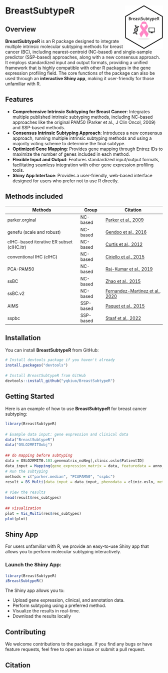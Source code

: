# BreastSubtypeR <a href='https://github.com/yqkiuo/BreastSubtypeR.git'><img src='inst/ShinyBreastSubtypeR/logo.svg' align="right" height="139" /></a>

<!-- badges: start -->
<!-- badges: end -->

## Overview

**BreastSubtypeR** is an R package designed to integrate multiple intrinsic molecular subtyping methods for breast cancer (BC), including nearest-centroid (NC-based) and single-sample predictor (SSP-based) approaches, along with a new consensus approach. It employs standardized input and output formats, providing a unified framework that is highly compatible with other R packages in the gene expression profiling field. The core functions of the package can also be used through an **interactive Shiny app**, making it user-friendly for those unfamiliar with R. 

## Features
- **Comprehensive Intrinsic Subtyping for Breast Cancer**: Integrates multiple published intrinsic subtyping methods, including NC-based approaches like the original PAM50 (Parker et al., J Clin Oncol, 2009) and SSP-based methods.
- **Consensus Intrinsic Subtyping Approach**: Introduces a new consensus approach, running multiple intrinsic subtyping methods and using a majority voting scheme to determine the final subtype.
- **Optimized Gene Mapping**: Provides gene mapping through Entrez IDs to maximize the number of genes included in each method.
- **Flexible Input and Output**: Features standardized input/output formats, facilitating seamless integration with other gene expression profiling tools.
- **Shiny App Interface**: Provides a user-friendly, web-based interface designed for users who prefer not to use R directly.

## Methods included

| Methods | Group | Citation |
|-----------------|-----------------|-----------------|
| parker.orginal   | NC-based   | [Parker et al., 2009](https://doi.org/10.1200/JCO.2008.18.1370)   |
| genefu (scale and robust)  | NC-based   |  [Gendoo et al., 2016](https://doi.org/10.1093/bioinformatics/btv693)  |
| cIHC-based iterative ER subset (cIHC.itr)    | NC-based    | [Curtis  et al., 2012](https://doi.org/10.1038/nature10983)  |
| conventional IHC (cIHC)    | NC-based    | [Ciriello et al., 2015](https://doi.org/10.1016/j.cell.2015.09.033)   |
| PCA-PAM50   | NC-based    | [Raj-Kumar et al., 2019](https://doi.org/10.1038/s41598-019-44339-4)    |
| ssBC    | NC-based    | [Zhao et al., 2015](https://doi.org/10.1186/s13058-015-0520-4) |
| ssBC.v2   | NC-based    | [Fernandez-Martinez  et al., 2020](https://doi.org/10.1200/JCO.20.01276)    |
| AIMS   | SSP-based    | [Paquet et al., 2015](https://doi.org/10.1093/jnci/dju357)    |
| sspbc        | SSP-based    | [Staaf et al., 2022](https://doi.org/10.1038/s41523-022-00465-3)   |



## Installation

You can install **BreastSubtypeR** from GitHub:

```R
# Install devtools package if you haven't already
install.packages("devtools")

# Install BreastSubtypeR from GitHub
devtools::install_github("yqkiuo/BreastSubtypeR")
```

## Getting Started

Here is an example of how to use **BreastSubtypeR** for breast cancer subtyping:
```R
library(BreastSubtypeR)

# Example data input: gene expression and clinical data
data("BreastSubtypeR")
data("OSLO2MEITOobj")

## do mapping before subtyping
data = OSLO2EMIT0.103.genematrix_noNeg[,clinic.oslo$PatientID]
data_input = Mapping(gene_expression_matrix = data, featuredata = anno_feature, impute = TRUE, verbose = TRUE )
# Run the subtyping
methods = c("parker.median", "PCAPAM50", "sspbc")
result = BS_Multi(data_input = data_input, phenodata = clinic.oslo, methods = methods, Subtype = TRUE)

# View the results
head(result$res_subtypes)

## visualization
plot = Vis_Multi(res$res_subtypes)
plot(plot)

```

## Shiny App
For users unfamiliar with R, we provide an easy-to-use Shiny app that allows you to perform molecular subtyping interactively.

### Launch the Shiny App:
```R
library(BreastSubtypeR)
iBreastSubtypeR()
```

The Shiny app allows you to:
- Upload gene expression, clinical, and annotation data.
- Perform subtyping using a preferred method.
- Visualize the results in real-time.
- Download the results locally


## Contributing
We welcome contributions to the package. If you find any bugs or have feature requests, feel free to open an issue or submit a pull request.

## Citation


